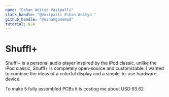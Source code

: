 ```yaml
---
name: "Eshan Aditya Vasipalli"
slack_handle: "@Vasipalli Eshan Aditya "
github_handle: "@eshangonemad"
tutorial: N/A
---
```


# Shuffl+

<!-- Describe your board in 2-3 sentences. What are you making? What will it do? -->
Shuffl+ is a personal audio player inspired by the iPod classic, unlike the iPod classic, Shuffl+ is completely open-source and customizable. I wanted to combine the ideas of a colorful display and a simple-to-use hardware device.
<!-- How much is it going to cost? -->
To make 5 fully assembled PCBs it is costing me about
USD 63.62
<!-- Tell us a little bit about your design process. What were some challenges? What helped? ***Totally optional*** -->
